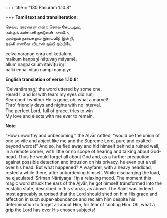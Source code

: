 +++
title = "130 Pasuram 1.10.8"

+++
**Tamil text and transliteration:**

செல்வ நாரணன் என்ற சொல் கேட்டலும்,  
மல்கும் கண்பனி நாடுவன் மாயமே,  
அல்லும் நன்பகலும் இடைவீடு இன்றி,  
நல்கி என்னை விடான் நம்பி நம்பியே.

celva nāraṇaṉ eṉṟa col kēṭṭalum,  
malkum kaṇpaṉi nāṭuvaṉ māyamē,  
allum naṉpakalum iṭaivīṭu iṉṟi,  
nalki eṉṉai viṭāṉ nampi nampiyē.

**English translation of verse 1.10.8:**

‘Celvanāraṇaṉ,’ the word uttered by some one.  
Heard I, and lo! with tears my eyes did run;  
Searched I whither He is gone, oh, what a marvel!  
Thro’ friendly days and nights with no interval.  
The perfect Lord, full of grace, tries to win  
My love and elects with me ever to remain.

**Note**

“How unworthy and unbecoming,” the Āḻvār rattled, “would be the union of one so vile and abject like me and the Supreme Lord, pure and exalted beyond words!” And so, he fled away and hid himself behind a ruined wall, in a remote corner, with little or no scope of hearing and talking about God-head. Thus he would forget all about God and, as a further precaution against possible detection and intrusion on his privacy, he even put a veil over his head. But what happened? A wayfarer, with a heavy headload, rested a while there, after unburdening himself. While discharging the load, he ejaculated ‘Śrīman Nārāyaṉa ’! in a relaxing mood. The moment this magic word struck the ears of the Āḻvār, he got himself transformed into the ecstatic state, described in this stanza, as above. The Saint was indeed most agreeably surprised that the Lord should shed on him His grace and affection in such super-abundance and reclaim him despite his determination to forget all about Him, for fear of tainting Him. Oh, what a grip the Lord has over His chosen subjects!


